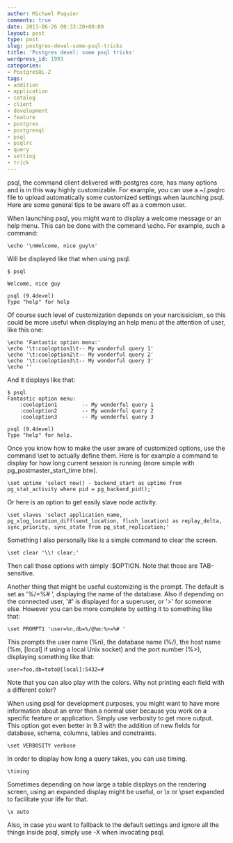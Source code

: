 ```yaml
---
author: Michael Paquier
comments: true
date: 2013-06-26 00:33:20+00:00
layout: post
type: post
slug: postgres-devel-some-psql-tricks
title: 'Postgres devel: some psql tricks'
wordpress_id: 1993
categories:
- PostgreSQL-2
tags:
- addition
- application
- catalog
- client
- development
- feature
- postgres
- postgresql
- psql
- psqlrc
- query
- setting
- trick
---
```


psql, the command client delivered with postgres core, has many options and is in this way highly customizable. For example, you can use a ~/.psqlrc file to upload automatically some customized settings when launching psql. Here are some general tips to be aware off as a common user.

When launching psql, you might want to display a welcome message or an help menu. This can be done with the command \echo. For example, such a command:

    \echo '\nWelcome, nice guy\n'

Will be displayed like that when using psql.

    $ psql
    
    Welcome, nice guy
    
    psql (9.4devel)
    Type "help" for help

Of course such level of customization depends on your narcissicism, so this could be more useful when displaying an help menu at the attention of user, like this one:

    \echo 'Fantastic option menu:'
    \echo '\t:cooloption1\t-- My wonderful query 1'
    \echo '\t:cooloption2\t-- My wonderful query 2'
    \echo '\t:cooloption3\t-- My wonderful query 3'
    \echo ''

And it displays like that:

    $ psql
    Fantastic option menu:
        :cooloption1        -- My wonderful query 1
        :cooloption2        -- My wonderful query 2
        :cooloption3        -- My wonderful query 3
    
    psql (9.4devel)
    Type "help" for help.

Once you know how to make the user aware of customized options, use the command \set to actually define them. Here is for example a command to display for how long current session is running (more simple with pg\_postmaster\_start\_time btw).

    \set uptime 'select now() - backend_start as uptime from pg_stat_activity where pid = pg_backend_pid();'

Or here is an option to get easily slave node activity.

    \set slaves 'select application_name, pg_xlog_location_diff(sent_location, flush_location) as replay_delta, sync_priority, sync_state from pg_stat_replication;'

Something I also personally like is a simple command to clear the screen.

    \set clear '\\! clear;'

Then call those options with simply :$OPTION. Note that those are TAB-sensitive.

Another thing that might be useful customizing is the prompt. The default is set as '%/=%# ', displaying the name of the database. Also if depending on the connected user, '#' is displayed for a superuser, or '>' for someone else. However you can be more complete by setting it to something like that:

    \set PROMPT1 'user=%n,db=%/@%m:%>=%# '

This prompts the user name (%n), the database name (%/), the host name (%m, [local] if using a local Unix socket) and the port number (%>), displaying something like that:

    user=foo,db=toto@[local]:5432=#

Note that you can also play with the colors. Why not printing each field with a different color?

When using psql for development purposes, you might want to have more information about an error than a normal user because you work on a specific feature or application. Simply use verbosity to get more output. This option got even better in 9.3 with the addition of new fields for database, schema, columns, tables and constraints.

    \set VERBOSITY verbose

In order to display how long a query takes, you can use timing.

    \timing

Sometimes depending on how large a table displays on the rendering screen, using an expanded display might be useful, or \x or \pset expanded to facilitate your life for that.

    \x auto

Also, in case you want to fallback to the default settings and ignore all the things inside psql, simply use -X when invocating psql.
